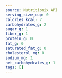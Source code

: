 ```yaml
---
source: Nutritionix API
serving_size_cup: 0
calories_kcal: 7
carbohydrates_g: 2
sugar_g: 1
fiber_g: 1
protein_g: 0
fat_g: 0
saturated_fat_g: 0
cholesterol_mg: 0
sodium_mg: 1
net_carbohydrates_g: 1
tags: []
---
```


